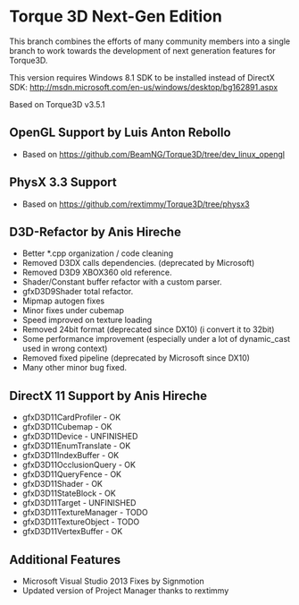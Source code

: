 Torque 3D Next-Gen Edition
==============

This branch combines the efforts of many community members into a single branch to work towards the development of next generation features for Torque3D. 

This version requires Windows 8.1 SDK to be installed instead of DirectX SDK:
http://msdn.microsoft.com/en-us/windows/desktop/bg162891.aspx

Based on Torque3D v3.5.1

OpenGL Support by Luis Anton Rebollo
----------------
* Based on https://github.com/BeamNG/Torque3D/tree/dev_linux_opengl

PhysX 3.3 Support
----------------
* Based on https://github.com/rextimmy/Torque3D/tree/physx3

D3D-Refactor by Anis Hireche
----------------

* Better *.cpp organization / code cleaning
* Removed D3DX calls dependencies. (deprecated by Microsoft)
* Removed D3D9 XBOX360 old reference.
* Shader/Constant buffer refactor with a custom parser.
* gfxD3D9Shader total refactor.
* Mipmap autogen fixes
* Minor fixes under cubemap
* Speed improved on texture loading
* Removed 24bit format (deprecated since DX10) (i convert it to 32bit) 
* Some performance improvement (especially under a lot of dynamic_cast used in wrong context)
* Removed fixed pipeline (deprecated by Microsoft since DX10)
* Many other minor bug fixed.

DirectX 11 Support by Anis Hireche
----------------

* gfxD3D11CardProfiler - OK
* gfxD3D11Cubemap - OK
* gfxD3D11Device - UNFINISHED
* gfxD3D11EnumTranslate - OK
* gfxD3D11IndexBuffer - OK
* gfxD3D11OcclusionQuery - OK
* gfxD3D11QueryFence - OK
* gfxD3D11Shader - OK
* gfxD3D11StateBlock - OK
* gfxD3D11Target - UNFINISHED
* gfxD3D11TextureManager - TODO
* gfxD3D11TextureObject - TODO
* gfxD3D11VertexBuffer - OK

Additional Features
----------------

* Microsoft Visual Studio 2013 Fixes by Signmotion
* Updated version of Project Manager thanks to rextimmy

